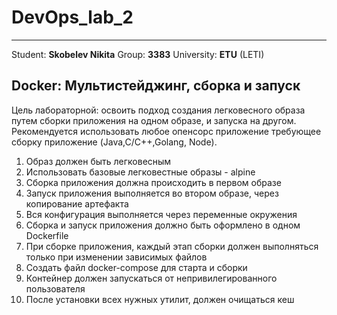 # DevOps_lab_2

***
Student: **Skobelev Nikita**
Group: **3383**
University: **ETU** (LETI)

## **Docker: Мультистейджинг, сборка и запуск**

Цель лабораторной: освоить подход создания легковесного образа путем сборки приложения на одном образе, и запуска на другом. Рекомендуется использовать любое опенсорс приложение требующее сборку приложение (Java,C/C++,Golang, Node).

1. Образ должен быть легковесным
2. Использовать базовые легковестные образы - alpine
3. Сборка приложения должна происходить в первом образе
4. Запуск приложения выполняется во втором образе, через копирование артефакта
5. Вся конфигурация выполняется через переменные окружения
6. Сборка и запуск приложения должно быть оформлено в	одном Dockerfile
7. При сборке приложения, каждый этап сборки должен выполняться только при изменении зависимых файлов
8. Создать файл docker-compose для старта и сборки
9. Контейнер должен запускаться от непривилегированного пользователя
10. После установки всех нужных утилит,	должен очищаться кеш